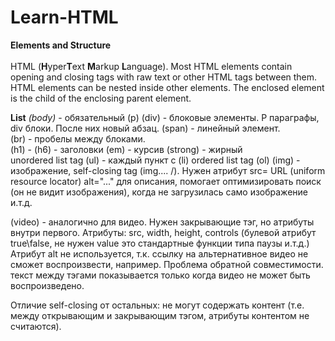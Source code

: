 # Learn-HTML

<strong>Elements and Structure</strong>
<br>
<br>
HTML (<strong>H</strong>yper<strong>T</strong>ext <strong>M</strong>arkup <strong>L</strong>anguage). 
Most HTML elements contain opening and closing tags with raw text or other HTML tags between them.
HTML elements can be nested inside other elements. The enclosed element is the child of the enclosing parent element.

<strong>List</strong>
<em>(body)</em> - обязательный
(p) (div) - блоковые элементы. P параграфы, div блоки. После них новый абзац. 
(span) - линейный элемент.   
(br) - пробелы между блоками.   
(h1) - (h6) - заголовки
(em) -  курсив
(strong) - жирный  
unordered list tag (ul) - каждый пункт с (li)
ordered list tag (ol) 
(img) - изображение, self-closing tag (img.... /). Нужен атрибут src= URL (uniform resource locator) 
                                                   alt="..." для описания, помогает оптимизировать поиск (он не видит изображения), когда                                                      не загрузилась само изображение и.т.д.

(video) - аналогично для видео. Нужен закрывающие тэг, но атрибуты внутри первого. Атрибуты: src, width, height, controls (булевой атрибут true\false, не нужен value это стандартные функции типа паузы и.т.д.) Атрибут alt не используется, т.к. ссылку на альтернативное видео не сможет воспроизвести, например. Проблема обратной совместимости.
текст между тэгами показывается только когда видео не может быть воспроизведено. 

Отличие self-closing от остальных: не могут содержать контент (т.е. между открывающим и закрывающим тэгом, атрибуты контентом не считаются). 
